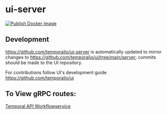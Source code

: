 # ui-server

[![Publish Docker image](https://github.com/temporalio/ui-server/actions/workflows/docker.yml/badge.svg)](https://github.com/temporalio/ui-server/actions/workflows/docker.yml)

## Development

https://github.com/temporalio/ui-server is automatically updated to mirror
changes to https://github.com/temporalio/ui/tree/main/server; commits should be
made to the UI repository.

For contributions follow UI's development guide https://github.com/temporalio/ui


## To View gRPC routes:
[Temporal API Workflowservice](https://github.com/temporalio/api/blob/master/temporal/api/workflowservice/v1/service.proto)
